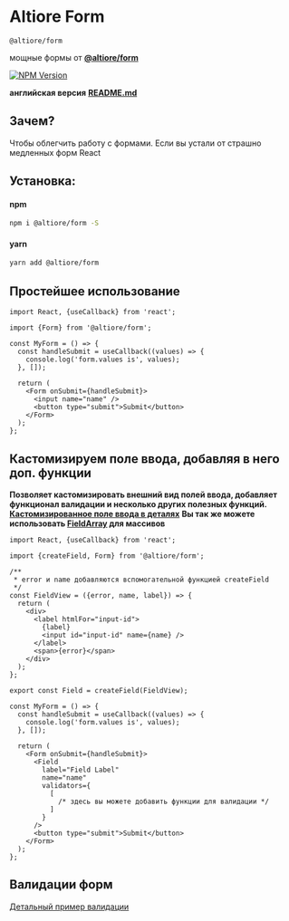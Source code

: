 # Altiore Form

`@altiore/form`

мощные формы от [**@altiore/form**](https://www.npmjs.com/package/@altiore/form)

<a href="https://www.npmjs.com/package/@altiore/form" target="_blank">
  <img src="https://img.shields.io/npm/v/@altiore/form.svg" alt="NPM Version" />
</a>

**английская версия**
[**README.md**](README.md)

## Зачем?

Чтобы облегчить работу с формами. Если вы устали от страшно медленных форм React

## Установка:

#### npm

```bash
npm i @altiore/form -S
```

#### yarn

```bash
yarn add @altiore/form
```

## Простейшее использование

```tsx
import React, {useCallback} from 'react';

import {Form} from '@altiore/form';

const MyForm = () => {
  const handleSubmit = useCallback((values) => {
    console.log('form.values is', values);
  }, []);

  return (
    <Form onSubmit={handleSubmit}>
      <input name="name" />
      <button type="submit">Submit</button>
    </Form>
  );
};
```

## Кастомизируем поле ввода, добавляя в него доп. функции

**Позволяет кастомизировать внешний вид полей ввода, добавляет функционал валидации и несколько других полезных функций. [Кастомизированное поле ввода в деталях](.docs/create-field.ru.md)**
**Вы так же можете использовать [FieldArray](.docs/create-field-array.ru.md) для массивов**

```tsx
import React, {useCallback} from 'react';

import {createField, Form} from '@altiore/form';

/**
 * error и name добавляются вспомогательной функцией createField
 */
const FieldView = ({error, name, label}) => {
  return (
    <div>
      <label htmlFor="input-id">
        {label}
        <input id="input-id" name={name} />
      </label>
      <span>{error}</span>
    </div>
  );
};

export const Field = createField(FieldView);

const MyForm = () => {
  const handleSubmit = useCallback((values) => {
    console.log('form.values is', values);
  }, []);

  return (
    <Form onSubmit={handleSubmit}>
      <Field
        label="Field Label"
        name="name"
        validators={
          [
            /* здесь вы можете добавить функции для валидации */
          ]
        }
      />
      <button type="submit">Submit</button>
    </Form>
  );
};
```

## Валидации форм

[Детальный пример валидации](.docs/valid.md)
